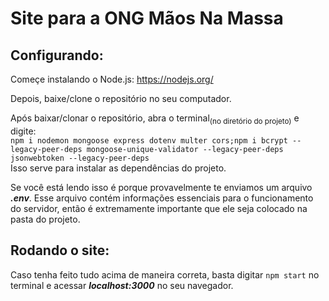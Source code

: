 # Site para a ONG Mãos Na Massa

## Configurando:
Começe instalando o Node.js:
https://nodejs.org/

Depois, baixe/clone o repositório no seu computador.

Após baixar/clonar o repositório, abra o terminal<sub>(no diretório do projeto)</sub> e digite:<br/>
`npm i nodemon mongoose express dotenv multer cors;npm i bcrypt --legacy-peer-deps mongoose-unique-validator --legacy-peer-deps jsonwebtoken --legacy-peer-deps`<br/>
Isso serve para instalar as dependências do projeto.<br/>

Se você está lendo isso é porque provavelmente te enviamos um arquivo ***.env***. Esse arquivo contém informações essenciais para o funcionamento do servidor, então é extremamente importante que ele seja colocado na pasta do projeto.

## Rodando o site:
Caso tenha feito tudo acima de maneira correta, basta digitar `npm start` no terminal e acessar ***localhost:3000*** no seu navegador.
